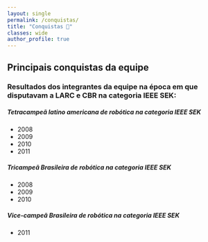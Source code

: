 ```yaml
---
layout: single
permalink: /conquistas/
title: "Conquistas 🏅"
classes: wide
author_profile: true
---
```


## Principais conquistas da equipe

### Resultados dos integrantes da equipe na época em que disputavam a LARC e CBR na categoria IEEE SEK:

##### Tetracampeã latino americana de robótica na categoria IEEE SEK
- 2008
- 2009
- 2010
- 2011

##### Tricampeã Brasileira de robótica na categoria IEEE SEK
- 2008
- 2009
- 2010

##### Vice-campeã Brasileira de robótica na categoria IEEE SEK
- 2011
